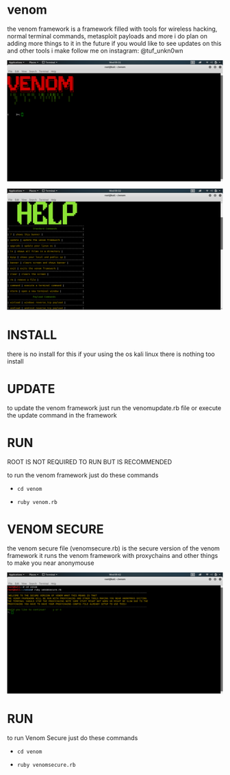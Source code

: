 # venom
the venom framework is a framework filled with tools for wireless hacking, normal terminal commands, metasploit payloads and more i do plan on adding more things to it in the future if you would like to see updates on this and other tools i make follow me on instagram: @tuf_unkn0wn


![](tools/venom1.png)


![](tools/venom2.png)


# INSTALL

there is no install for this if your using the os kali linux there is nothing too install


# UPDATE

to update the venom framework just run the venomupdate.rb file or execute the update command in the framework


# RUN

ROOT IS NOT REQUIRED TO RUN BUT IS RECOMMENDED

to run the venom framework just do these commands

* `cd venom`

* `ruby venom.rb`

# VENOM SECURE

the venom secure file (venomsecure.rb) is the secure version of the venom framework it
runs the venom framework with proxychains and other things to make you near anonymouse

![](tools/venom3.png)

# RUN

to run Venom Secure just do these commands

* `cd venom`

* `ruby venomsecure.rb`
